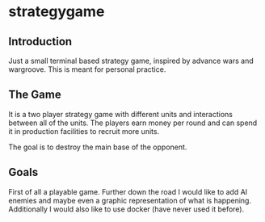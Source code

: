 # strategygame

## Introduction
Just a small terminal based strategy game, inspired by advance wars and wargroove.
This is meant for personal practice.

## The Game
It is a two player strategy game with different units and interactions between all of the units. 
The players earn money per round and can spend it in production facilities to recruit more units.

The goal is to destroy the main base of the opponent.

## Goals
First of all a playable game. Further down the road I would like to add AI enemies and maybe even a graphic representation of what is happening.
Additionally I would also like to use docker (have never used it before).